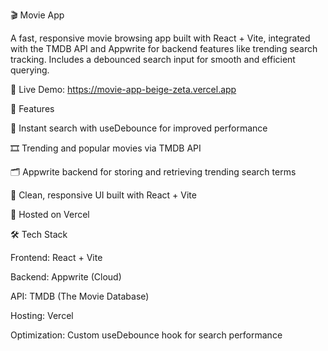 🎬 Movie App

A fast, responsive movie browsing app built with React + Vite, integrated with the TMDB API and Appwrite for backend features like trending search tracking. Includes a debounced search input for smooth and efficient querying.

🔗 Live Demo: https://movie-app-beige-zeta.vercel.app

🚀 Features

🔎 Instant search with useDebounce for improved performance

🎞️ Trending and popular movies via TMDB API

🗂️ Appwrite backend for storing and retrieving trending search terms

🎨 Clean, responsive UI built with React + Vite

🚀 Hosted on Vercel

🛠️ Tech Stack

Frontend: React + Vite

Backend: Appwrite (Cloud)

API: TMDB (The Movie Database)

Hosting: Vercel

Optimization: Custom useDebounce hook for search performance
